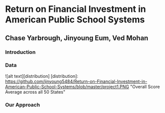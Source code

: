 # Return on Financial Investment in American Public School Systems
## Chase Yarbrough, Jinyoung Eum, Ved Mohan

### Introduction





### Data
![alt text][distribution]
[distribution]: https://github.com/jinyoung5484/Return-on-Financial-Investment-in-American-Public-School-Systems/blob/master/project1.PNG "Overall Score Average across all 50 States"




### Our Approach
